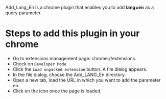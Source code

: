 
Add_Lang_En is a chrome plugin that enables you to add **lang=en** as a query parameter.


# Steps to add this plugin in your chrome

* Go to extensions management page: chrome://extensions.
* Check on `Developer Mode`
* Click the `Load unpacked extension` button. A file dialog appears.
* In the file dialog, choose the Add_LANG_En directory.
* Open a new tab, load the URL in which you want to add the parameter en.
* Click on the icon once the page is loaded.

